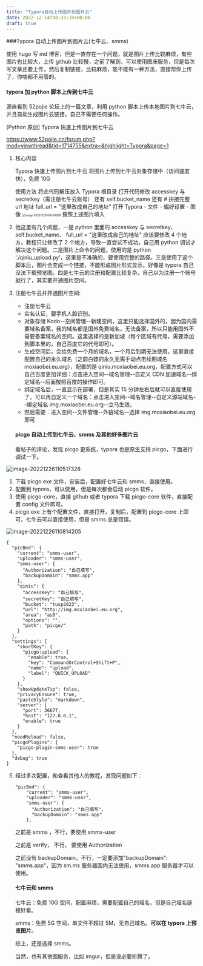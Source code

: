```yaml
---
title: "Typora自动上传图片到图片云"
date: 2022-12-14T10:33:19+08:00
draft: true
---
```


###Typora 自动上传图片到图片云(七牛云、smms)

使用 hugo 写 md 博客，但是一直存在一个问题，就是图片上传比较麻烦，有些图片也比较大，上传 github 比较慢，之前了解到，可以使用图床服务，但是每次写文章还要上传，然后复制链接，比较麻烦，能不能有一种方法，直接帮你上传了，你啥都不用管的。

#### typora 加 python 脚本上传到七牛云

源自看到 52pojie 论坛上的一篇文章，利用 python 脚本上传本地图片到七牛云，并且自动生成图片云链接，自己不需要任何操作。

[Python 原创] Typora 快速上传图片到七牛云

https://www.52pojie.cn/forum.php?mod=viewthread&tid=1714755&extra=&highlight=Typora&page=1

1. 核心内容

   Typora 快速上传图片到七牛云
   将图片上传到七牛云对象存储中（访问速度快），免费 10G

   使用方法
   将此代码解压放入 Typora 根目录
   打开代码修改 accesskey 与 secretkey（需注册七牛云账号）
   还有 self.bucket_name
   还有 # 拼接完整 url 地址
   full_url = "这里改成自己的地址"
   打开 Typora - 文件 - 偏好设置 - 图像
   <img src="https://s2.loli.net/2022/12/26/5YPlWC3goVSmBRp.png" alt="image-20221226104324389" style="zoom:50%;" />
   按照上述图片填入

2. 他这里有几个问题，一是 python 里面的 accesskey 与 secretkey、self.bucket_name、 full_url = "这里改成自己的地址" 应该要修改 4 个地方，教程只让修改了 2 个地方，导致一直尝试不成功，自己用 python 调试才解决这个问题。二是图片上命令的问题，使用的是 python ‘./qiniu_upload.py’，这里是不准确的，要使用完整的路径。三是使用了这个脚本后，图片会变成一个链接，不能形成图片形式显示，好像是 typora 自己没法下载预览图。四是七牛云的注册和配置比较复杂，自己以为注册一个账号就行了，其实要开通图片空间。

3. 注册七牛云并开通图片空间:

   - 注册七牛云
   - 实名认证，要手机人脸识别。
   - 对象存储 Kodo--空间管理--新建空间，这里只能选择国外的，因为国内需要域名备案，我的域名都是国外免费域名，无法备案，所以只能用国外不需要备案域名的空间。这里选择的是新加坡（每个区域有代号，需要添加到脚本里的，自己百度它的代号即可）。
   - 生成空间后，会给免费一个月的域名，一个月后到期无法使用，这里直接配置自己的永久域名（之前白嫖的永久无需手动点击续期域名 moxiaobei.eu.org），配置的是 qiniu.moxiaobei.eu.org，配置方式可以自己百度更加详细：点击进入空间--域名管理--自定义 CDN 加速域名--绑定域名--后面按照百度的操作即可。
   - 绑定域名后，一直显示在部署，但是其实 15 分钟左右后就可以直接使用了，可以再自定义一个域名：点击进入空间--域名管理--自定义源站域名--绑定域名 img.moxiaobei.eu.org--立马生效。
   - 然后需要：进入空间--文件管理--外链域名--选择 img.moxiaobei.eu.org 即可

   #### picgo 自动上传到七牛云、smms 及其他好多图片云

   看帖子的评论，发现 picgo 更系统，typora 也是原生支持 picgo，下面进行调试一下。

![image-20221226110517328](https://s2.loli.net/2022/12/26/tyW4s6uNmBLCd38.png)

1. 下载 picgo.exe 文件，安装后，配置好七牛云和 smms，直接使用。
2. 配置到 typora，可以使用，但是每次都会启动 picgo 软件。
3. 使用 picgo-core，直接 github 或者 typora 下载 picgo-core 软件，直接配置 config 文件即可。
4. picgo.exe 上有个配置文件，直接打开，复制后，配置到 picgo-core 上即可，七牛云可以直接使用，但是 smms 总是错误。

![image-20221226110814205](https://s2.loli.net/2022/12/26/IENsR8umiJKH2q9.png)

```
{
  "picBed": {
    "current": "smms-user",
    "uploader": "smms-user",
    "smms-user": {
      "Authorization": "自己填写",
      "backupDomain": "smms.app"
    },
    "qiniu": {
      "accessKey": "自己填写",
      "secretKey": "自己填写",
      "bucket": "tusp2023",
      "url": "http://img.moxiaobei.eu.org",
      "area": "as0",
      "options": "",
      "path": "picgo/"
    }
  },
  "settings": {
    "shortKey": {
      "picgo:upload": {
        "enable": true,
        "key": "CommandOrControl+Shift+P",
        "name": "upload",
        "label": "QUICK_UPLOAD"
      }
    },
    "showUpdateTip": false,
    "privacyEnsure": true,
    "pasteStyle": "markdown",
    "server": {
      "port": 36677,
      "host": "127.0.0.1",
      "enable": true
    }
  },
  "needReload": false,
  "picgoPlugins": {
    "picgo-plugin-smms-user": true
  },
  "debug": true
}
```

5. 经过多次配置，和查看其他人的教程，发现问题如下：

   ```
   "picBed": {
       "current": "smms-user",
       "uploader": "smms-user",
       "smms-user": {
         "Authorization": "自己填写",
         "backupDomain": "smms.app"
       },
   ```

   之前是 smms ，不行，要使用 smms-user

   之前是 verify， 不行， 要使用 Authorization

   之前没有 backupDomain，不行，一定要添加"backupDomain": "smms.app"，因为 sm.ms 服务器国内无法使用，smms.app 服务器才可以使用。

   #### 七牛云和 smms

   七牛云：免费 10G 空间，配置麻烦，需要配置自己的域名，但是自己域名链接好看。

   smms：免费 5G 空间，单文件不超过 5M，无自己域名。**可以在 typora 上预览图片**。

   综上，还是选择 smms。

   当然，也有其他图服务，比如 imgur，但是没必要折腾了。
